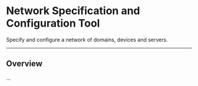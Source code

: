 # Network Specification and Configuration Tool
Specify and configure a network of domains, devices and servers.

--------------

## Overview
...
